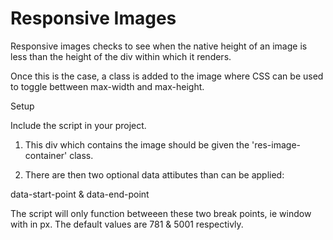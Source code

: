 # Responsive Images
Responsive images checks to see when the native height of an image is less than the height of the div within which it renders.

Once this is the case, a class is added to the image where CSS can be used to toggle bettween max-width and max-height.

Setup

Include the script in your project.

1) This div which contains the image should be given the 'res-image-container' class. 

2) There are then two optional data attibutes than can be applied:

data-start-point & data-end-point

The script will only function betweeen these two break points, ie window with in px. The default values are 781 & 5001 respectivly.








